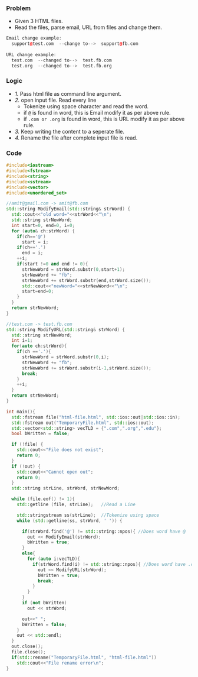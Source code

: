 ### Problem
- Given 3 HTML files.
- Read the files, parse email, URL from files and change them.
```c++
Email change example:
  support@test.com  --change to-->  support@fb.com
  
URL change example:  
  test.com  --changed to-->  test.fb.com
  test.org  --changed to-->  test.fb.org
```

### Logic
- *1.* Pass html file as command line argument.
- *2.* open input file. Read every line
  - Tokenize using space character and read the word.
  - if `@` is found in word, this is Email modify it as per above rule.
  - if `.com or .org` is found in word, this is URL modify it as per above rule.
- *3.* Keep writing the content to a seperate file.
- *4.* Rename the file after complete input file is read.

### Code
```c++
#include<iostream>
#include<fstream>
#include<string>
#include<sstream>
#include<vector>
#include<unordered_set>

//amit@gmail.com -> amit@fb.com
std::string ModifyEmail(std::string& strWord) {
  std::cout<<"old word="<<strWord<<"\n";
  std::string strNewWord;
  int start=0, end=0, i=0;
  for (auto& ch:strWord) {
    if(ch=='@')
      start = i;
    if(ch=='.')
      end = i;
    ++i;
    if(start !=0 and end != 0){
      strNewWord = strWord.substr(0,start+1);
      strNewWord += "fb";
      strNewWord += strWord.substr(end,strWord.size());
      std::cout<<"newWord="<<strNewWord<<"\n";
      start=end=0;
    }
  }
  return strNewWord;
}

//test.com -> test.fb.com
std::string ModifyURL(std::string& strWord) {
  std::string strNewWord;
  int i=1;
  for(auto ch:strWord){
    if(ch =='.'){
      strNewWord = strWord.substr(0,i);
      strNewWord += "fb";
      strNewWord += strWord.substr(i-1,strWord.size());
      break;
    }
    ++i;
  }
  return strNewWord;
}

int main(){
  std::fstream file("html-file.html", std::ios::out|std::ios::in);
  std::fstream out("TemporaryFile.html", std::ios::out);
  std::vector<std::string> vecTLD = {".com",".org",".edu"};
  bool bWritten = false;

  if (!file) {
    std::cout<<"File does not exist";
    return 0;
  }
  if (!out) {
    std::cout<<"Cannot open out";
    return 0;
  }
  std::string strLine, strWord, strNewWord;

  while (file.eof() != 1){
    std::getline (file, strLine);   //Read a Line

    std::stringstream ss(strLine);  //Tokenize using space
    while (std::getline(ss, strWord, ' ')) {

      if(strWord.find('@') != std::string::npos){ //Does word have @
        out << ModifyEmail(strWord);
        bWritten = true;
      }
      else{
        for (auto i:vecTLD){
          if(strWord.find(i) != std::string::npos){ //Does word have .com
            out << ModifyURL(strWord);
            bWritten = true;
            break;
          }
        }
      }
      if (not bWritten)
        out << strWord;

      out<<" ";
      bWritten = false;
    }
    out << std::endl;
  }
  out.close();
  file.close();
  if(std::rename("TemporaryFile.html", "html-file.html"))
    std::cout<<"File rename error\n";
}    
```
